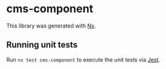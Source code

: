 # cms-component

This library was generated with [Nx](https://nx.dev).

## Running unit tests

Run `nx test cms-component` to execute the unit tests via [Jest](https://jestjs.io).
